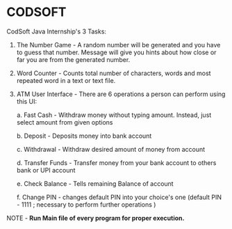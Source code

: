 # CODSOFT
CodSoft Java Internship's 3 Tasks:
  1. The Number Game - A random number will be generated and you have to guess that number. Message will give you hints about how close or     far you are from the generated number.
     
  2. Word Counter - Counts total number of characters, words and most repeated word in a text or text file.
     
  3. ATM User Interface - There are 6 operations a person can perform using this UI:
     
     a. Fast Cash - Withdraw money without typing amount. Instead, just select amount from given options
     
     b. Deposit - Deposits money into bank account
     
     c. Withdrawal - Withdraw desired amount of money from account
     
     d. Transfer Funds - Transfer money from your bank account to others bank or UPI account
     
     e. Check Balance - Tells remaining Balance of account
     
     f. Change PIN - changes default PIN into your choice's one (default PIN - 1111 ; necessary to perform further operations )

NOTE - **Run Main file of every program for proper execution.**
